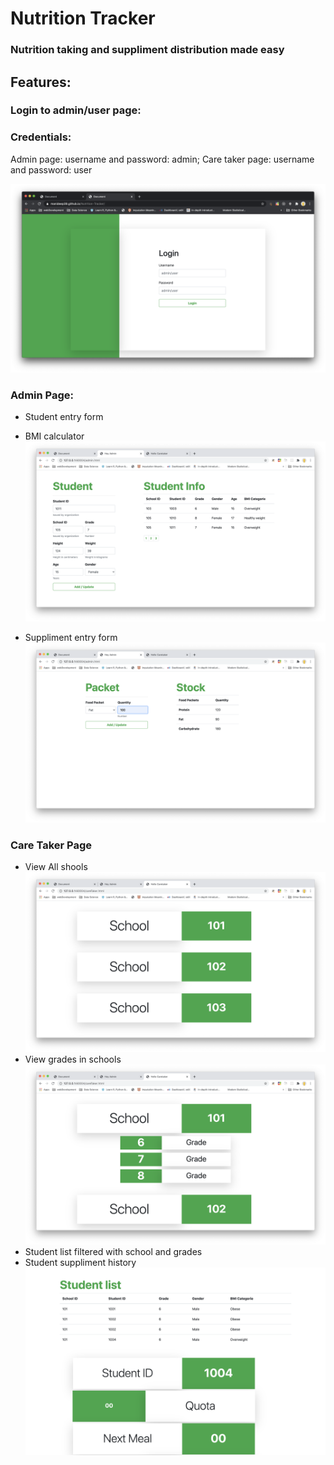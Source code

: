 # Nutrition Tracker
### Nutrition taking and suppliment distribution made easy

## Features:

### Login to admin/user page:
### Credentials:
Admin page: username and password: admin; Care taker page: username and password: user

![login page](https://github.com/manideep39/Nutrition-Tracker/blob/master/resources/logIn.png)

### Admin Page:

- Student entry form 
- BMI calculator
![Admin page](https://github.com/manideep39/Nutrition-Tracker/blob/master/resources/admin1.png)


- Suppliment entry form 
![Admin page](https://github.com/manideep39/Nutrition-Tracker/blob/master/resources/admin2.png)





### Care Taker Page

- View All shools
![Care Taker page](https://github.com/manideep39/Nutrition-Tracker/blob/master/resources/careTaker1.png)
- View grades in schools
![Care Taker page](https://github.com/manideep39/Nutrition-Tracker/blob/master/resources/careTaker2.png)
- Student list filtered with school and grades
- Student suppliment history
![Care Taker page](https://github.com/manideep39/Nutrition-Tracker/blob/master/resources/careTaker3.png)
